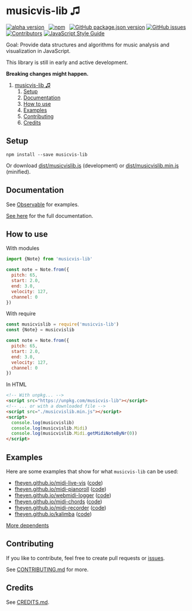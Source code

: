 # musicvis-lib &#9835;

[![alpha version](https://img.shields.io/badge/-alpha%20version-orange)](https://github.com/fheyen/musicvis-lib)
&nbsp;
[![npm](https://img.shields.io/npm/v/musicvis-lib)](https://www.npmjs.com/package/musicvis-lib)
&nbsp;
[![GitHub package.json version](https://img.shields.io/github/package-json/v/fheyen/musicvis-lib?label=GitHub)](https://github.com/fheyen/musicvis-lib)
[![GitHub issues](https://img.shields.io/github/issues-raw/fheyen/musicvis-lib)](https://github.com/fheyen/musicvis-lib/issues)
[![Contributors](https://img.shields.io/github/contributors/fheyen/musicvis-lib?color=%234dc71f)](https://github.com/fheyen/musicvis-lib/graphs/contributors)
[![JavaScript Style Guide](https://img.shields.io/badge/code_style-standard-brightgreen.svg)](https://standardjs.com)


Goal: Provide data structures and algorithms for music analysis and visualization in JavaScript.

This library is still in early and active development.

**Breaking changes might happen.**

1. [musicvis-lib &#9835;](#musicvis-lib-)
   1. [Setup](#setup)
   2. [Documentation](#documentation)
   3. [How to use](#how-to-use)
   4. [Examples](#examples)
   5. [Contributing](#contributing)
   6. [Credits](#credits)

## Setup

`npm install --save musicvis-lib`

Or download [dist/musicvislib.js](https://raw.githubusercontent.com/fheyen/musicvis-lib/main/dist/musicvislib.js) (development) or [dist/musicvislib.min.js](https://raw.githubusercontent.com/fheyen/musicvis-lib/main/dist/musicvislib.min.js) (minified).

## Documentation

See [Observable](https://observablehq.com/collection/@fheyen/musicvis-lib) for examples.

[See here](https://fheyen.github.io/musicvis-lib/) for the full documentation.

## How to use

With modules
```javascript
import {Note} from 'musicvis-lib'

const note = Note.from({
  pitch: 65,
  start: 2.0,
  end: 3.0,
  velocity: 127,
  channel: 0
})
```

With require
```javascript
const musicvislib = require('musicvis-lib')
const {Note} = musicvislib

const note = Note.from({
  pitch: 65,
  start: 2.0,
  end: 3.0,
  velocity: 127,
  channel: 0
})
```

In HTML
```html
<!-- With unpkg... -->
<script src="https://unpkg.com/musicvis-lib"></script>
<!-- ... or with a downloaded file -->
<script src="./musicvislib.min.js"></script>
<script>
  console.log(musicvislib)
  console.log(musicvislib.Midi)
  console.log(musicvislib.Midi.getMidiNoteByNr(0))
</script>
```

## Examples

Here are some examples that show for what `musicvis-lib` can be used:

- [fheyen.github.io/midi-live-vis](https://fheyen.github.io/midi-live-vis/) ([code](https://github.com/fheyen/midi-live-vis))
- [fheyen.github.io/midi-pianoroll](https://fheyen.github.io/midi-pianoroll/) ([code](https://github.com/fheyen/midi-pianoroll))
- [fheyen.github.io/webmidi-logger](https://fheyen.github.io/webmidi-logger/) ([code](https://github.com/fheyen/webmidi-logger))
- [fheyen.github.io/midi-chords](https://fheyen.github.io/midi-chords/) ([code](https://github.com/fheyen/midi-chords))
- [fheyen.github.io/midi-recorder](https://fheyen.github.io/midi-recorder/) ([code](https://github.com/fheyen/midi-recorder))
- [fheyen.github.io/kalimba](https://fheyen.github.io/kalimba/) ([code](https://github.com/fheyen/kalimba))

[More dependents](https://github.com/fheyen/musicvis-lib/network/dependents)

## Contributing

If you like to contribute, feel free to create pull requests or [issues](https://github.com/fheyen/musicvis-lib/issues).

See [CONTRIBUTING.md](./CONTRIBUTING.md) for more.

## Credits

See [CREDITS.md](./CREDITS.md).

